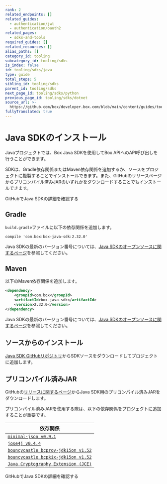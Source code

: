 ```yaml
---
rank: 2
related_endpoints: []
related_guides:
  - authentication/jwt
  - authentication/oauth2
related_pages:
  - sdks-and-tools
required_guides: []
related_resources: []
alias_paths: []
category_id: tooling
subcategory_id: tooling/sdks
is_index: false
id: tooling/sdks/java
type: guide
total_steps: 5
sibling_id: tooling/sdks
parent_id: tooling/sdks
next_page_id: tooling/sdks/python
previous_page_id: tooling/sdks/dotnet
source_url: >-
  https://github.com/box/developer.box.com/blob/main/content/guides/tooling/sdks/java.md
fullyTranslated: true
---
```

# Java SDKのインストール

Javaプロジェクトでは、Box Java SDKを使用してBox APIへのAPI呼び出しを行うことができます。

SDKは、Gradle依存関係またはMaven依存関係を追加するか、ソースをプロジェクトに複製することでインストールできます。また、GitHubのリリースページからプリコンパイル済みJARのいずれかをダウンロードすることでもインストールできます。

<CTA to="https://github.com/box/box-java-sdk">

GitHubでJava SDKの詳細を確認する

</CTA>

## Gradle

`build.gradle`ファイルに以下の依存関係を追加します。

```shell
compile 'com.box:box-java-sdk:2.32.0'
```

<Message>

Java SDKの最新のバージョン番号については、[Java SDKのオープンソースに関するページ][java-os]を参照してください。

</Message>

## Maven

以下のMaven依存関係を追加します。

```xml
<dependency>
    <groupId>com.box</groupId>
    <artifactId>box-java-sdk</artifactId>
    <version>2.32.0</version>
</dependency>
```

<Message>

Java SDKの最新のバージョン番号については、[Java SDKのオープンソースに関するページ][java-os]を参照してください。

</Message>

## ソースからのインストール

[Java SDK GitHubリポジトリ][java-sdk-src]からSDKソースをダウンロードしてプロジェクトに追加します。

## プリコンパイル済みJAR

GitHubの[リリースに関するページ][java-sdk-releases]からJava SDK用のプリコンパイル済みJARをダウンロードします。

プリコンパイル済みJARを使用する際は、以下の依存関係をプロジェクトに追加することが重要です。

<!-- markdownlint-disable line-length -->

| 依存関係                                                     |
| -------------------------------------------------------- |
| [`minimal-json v0.9.1`][dependency-min-json]             |
| [`jose4j v0.4.4`][dependency-jose]                       |
| [`bouncycastle bcprov-jdk15on v1.52`][dependency-bcprov] |
| [`bouncycastle bcpkix-jdk15on v1.52`][dependency-bcpkix] |
| [`Java Cryptography Extension (JCE)`][dependency-crypto] |

<!-- markdownlint-enable line-length -->

<CTA to="https://github.com/box/box-java-sdk">

GitHubでJava SDKの詳細を確認する

</CTA>

[npm]: https://www.npmjs.com/

[java-os]: http://opensource.box.com/box-java-sdk/

[java-sdk-src]: https://github.com/box/box-java-sdk/tree/master/src/main/java/com/box/sdk

[java-sdk-releases]: https://github.com/box/box-java-sdk/releases

[dependency-min-json]: https://github.com/ralfstx/minimal-json

[dependency-jose]: https://bitbucket.org/b_c/jose4j/wiki/Home

[dependency-bcprov]: http://mvnrepository.com/artifact/org.bouncycastle/bcprov-jdk15on

[dependency-bcpkix]: http://mvnrepository.com/artifact/org.bouncycastle/bcpkix-jdk15on

[dependency-crypto]: http://www.oracle.com/technetwork/java/javase/downloads/jce-7-download-432124.html
